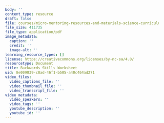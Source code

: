 ```yaml
---
body: ''
content_type: resource
draft: false
file: courses/micro-mentoring-resources-and-materials-science-curriculum/mitres3_006sp21_backwards_skills_worksheet.pdf
file_size: 411735
file_type: application/pdf
image_metadata:
  caption: ''
  credit: ''
  image-alt: ''
learning_resource_types: []
license: https://creativecommons.org/licenses/by-nc-sa/4.0/
resourcetype: Document
title: Backwards Skills Worksheet
uid: 8e009039-c8ad-46f1-b505-a40c464ad271
video_files:
  video_captions_file: ''
  video_thumbnail_file: ''
  video_transcript_file: ''
video_metadata:
  video_speakers: ''
  video_tags: ''
  youtube_description: ''
  youtube_id: ''
---
```

